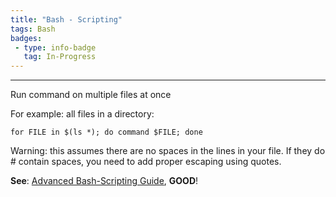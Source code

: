 ```yaml
---
title: "Bash - Scripting"
tags: Bash
badges:
 - type: info-badge
   tag: In-Progress
---
```


<hr>
Run command on multiple files at once

For example: all files in a directory:

```
for FILE in $(ls *); do command $FILE; done
```

Warning: this assumes there are no spaces in the lines in your file. If they do # contain spaces, you need to add proper escaping using quotes.

**See**: [Advanced Bash-Scripting Guide](http://tldp.org/LDP/abs/html/), **GOOD**!
